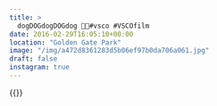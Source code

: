 ```yaml
---
title: >
  dogDOGdogDOGdog 🎾🐶#vsco #VSCOfilm
date: 2016-02-29T16:05:10+00:00
location: "Golden Gate Park"
image: "/img/a472d8361283d5b06ef97b0da706a061.jpg"
draft: false
instagram: true
---
```


{{<photo src="/img/a472d8361283d5b06ef97b0da706a061.jpg">}}

